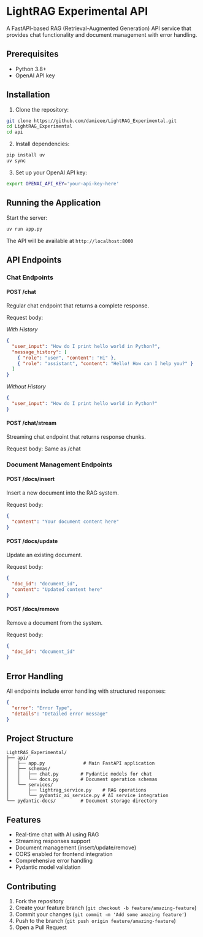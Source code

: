 # LightRAG Experimental API

A FastAPI-based RAG (Retrieval-Augmented Generation) API service that provides chat functionality and document management with error handling.

## Prerequisites

- Python 3.8+
- OpenAI API key

## Installation

1. Clone the repository:

```bash
git clone https://github.com/damieee/LightRAG_Experimental.git
cd LightRAG_Experimental
cd api
```

2. Install dependencies:

```bash
pip install uv
uv sync
```

3. Set up your OpenAI API key:

```bash
export OPENAI_API_KEY='your-api-key-here'
```

## Running the Application

Start the server:

```bash
uv run app.py
```

The API will be available at `http://localhost:8000`

## API Endpoints

### Chat Endpoints

#### POST /chat

Regular chat endpoint that returns a complete response.

Request body:

_With History_

```json
{
  "user_input": "How do I print hello world in Python?",
  "message_history": [
    { "role": "user", "content": "Hi" },
    { "role": "assistant", "content": "Hello! How can I help you?" }
  ]
}
```

_Without History_

```json
{
  "user_input": "How do I print hello world in Python?"
}
```

#### POST /chat/stream

Streaming chat endpoint that returns response chunks.

Request body: Same as /chat

### Document Management Endpoints

#### POST /docs/insert

Insert a new document into the RAG system.

Request body:

```json
{
  "content": "Your document content here"
}
```

#### POST /docs/update

Update an existing document.

Request body:

```json
{
  "doc_id": "document_id",
  "content": "Updated content here"
}
```

#### POST /docs/remove

Remove a document from the system.

Request body:

```json
{
  "doc_id": "document_id"
}
```

## Error Handling

All endpoints include error handling with structured responses:

```json
{
  "error": "Error Type",
  "details": "Detailed error message"
}
```

## Project Structure

```
LightRAG_Experimental/
├── api/
│   ├── app.py              # Main FastAPI application
│   ├── schemas/
│   │   ├── chat.py        # Pydantic models for chat
│   │   └── docs.py        # Document operation schemas
│   └── services/
│       ├── lightrag_service.py    # RAG operations
│       └── pydantic_ai_service.py # AI service integration
└── pydantic-docs/         # Document storage directory
```

## Features

- Real-time chat with AI using RAG
- Streaming responses support
- Document management (insert/update/remove)
- CORS enabled for frontend integration
- Comprehensive error handling
- Pydantic model validation

## Contributing

1. Fork the repository
2. Create your feature branch (`git checkout -b feature/amazing-feature`)
3. Commit your changes (`git commit -m 'Add some amazing feature'`)
4. Push to the branch (`git push origin feature/amazing-feature`)
5. Open a Pull Request
